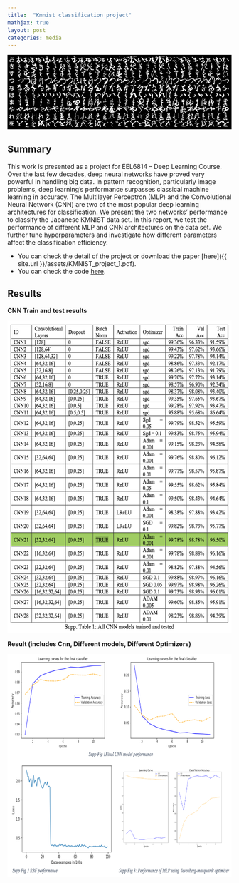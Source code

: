 ```yaml
---
title:  "Kmnist classification project"
mathjax: true
layout: post
categories: media
---
```


![kmnist](/assets/kmnist_examples.png)


## Summary

This work is presented as a project for EEL6814 – Deep Learning Course. Over the last few decades, deep neural networks have proved very powerful in handling big data. In pattern recognition, particularly image problems, deep learning’s performance surpasses classical machine learning in accuracy. The Multilayer Perceptron (MLP) and the Convolutional Neural Network (CNN) are two of the most popular deep learning architectures for classification. We present the two networks’ performance to classify the Japanese KMNIST data set. In this report, we test the performance of different MLP and CNN architectures on the data set. We further tune hyperparameters and investigate how different parameters affect the classification efficiency.
- You can check the detail of the project or download the paper [here]({{ site.url }}/assets/KMNIST_project_1.pdf).
- You can check the code [here](https://github.com/GijungLee/Kmnist_Project).

## Results

**CNN Train and test results**

<img src="https://github.com/GijungLee/Kmnist_Project/raw/main/data/Picture1.png" width="1000" height="700">

**Result (includes Cnn, Different models, Different Optimizers)**

<img src="https://github.com/GijungLee/Kmnist_Project/raw/main/data/Picture2.png" width="1000" height="500">
